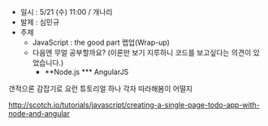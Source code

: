   * 일시 : 5/21 (수) 11:00 / 개나리
  * 발제 : 심민규
  * 주제
    * JavaScript : the good part 랩업(Wrap-up)
    * 다음엔 무얼 공부할까요? (이론만 보기 지루하니 코드를 보고싶다는 의견이 있었습니다.)
      * **Node.js
      *** AngularJS

갠적으론 감잡기로 요런 튜토리얼 하나 각자 따라해봄이 어떨지

http://scotch.io/tutorials/javascript/creating-a-single-page-todo-app-with-node-and-angular